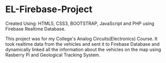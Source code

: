 # EL-Firebase-Project

Created Using: HTML5, CSS3, BOOTSTRAP, JavaScript and PHP using Firebase Realtime Database.

This project was for my College's Analog Circuits(Electronics) Course. It took realtime data from the vehicles and sent it to  Firebase Database and dynamically linked all the information about the vehicles on the map using Rasberry Pi and Geological Tracking System.
